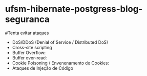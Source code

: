 # ufsm-hibernate-postgress-blog-seguranca


#Tenta evitar ataques
- DoS/DDoS (Denial of Service / Distributed DoS)
- Cross-site scripting
- Buffer Overflow:
- Buffer over-read:
- Cookie Poisoning / Envenenamento de Cookies:
- Ataques de Injeção de Código
